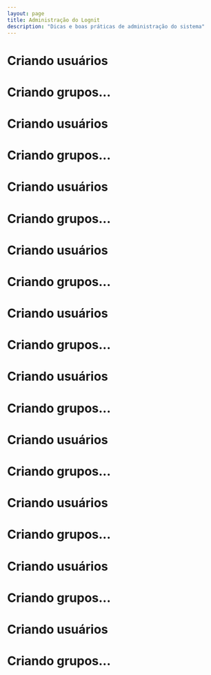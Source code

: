 ```yaml
---
layout: page
title: Administração do Lognit
description: "Dicas e boas práticas de administração do sistema"
---
```


# Criando usuários
# Criando grupos...
# Criando usuários
# Criando grupos...
# Criando usuários
# Criando grupos...
# Criando usuários
# Criando grupos...
# Criando usuários
# Criando grupos...
# Criando usuários
# Criando grupos...
# Criando usuários
# Criando grupos...
# Criando usuários
# Criando grupos...
# Criando usuários
# Criando grupos...
# Criando usuários
# Criando grupos...

